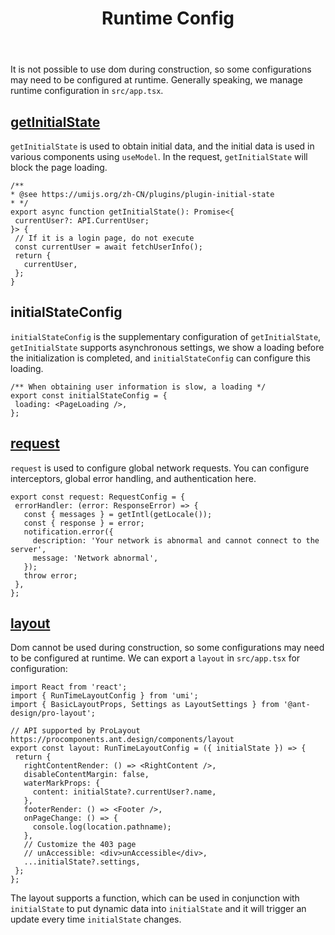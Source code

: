 ﻿---
title: Runtime Config
order: 3
nav: 
  title: Config
  path: /config
  order: 2
---

It is not possible to use dom during construction, so some configurations may need to be configured at runtime. Generally speaking, we manage runtime configuration in `src/app.tsx`.

## [getInitialState](http://localhost:8000/docs/simple-model-cn)

`getInitialState` is used to obtain initial data, and the initial data is used in various components using `useModel`. In the request, `getInitialState` will block the page loading.

 ```tsx | pure
/**
 * @see https://umijs.org/zh-CN/plugins/plugin-initial-state
 * */
export async function getInitialState(): Promise<{
  currentUser?: API.CurrentUser;
}> {
  // If it is a login page, do not execute
  const currentUser = await fetchUserInfo();
  return {
    currentUser,
  };
}
```

## initialStateConfig

`initialStateConfig` is the supplementary configuration of `getInitialState`, `getInitialState` supports asynchronous settings, we show a loading before the initialization is completed, and `initialStateConfig` can configure this loading.

 ```tsx | pure
/** When obtaining user information is slow, a loading */
export const initialStateConfig = {
  loading: <PageLoading />,
};
```

## [request](http://localhost:8000/docs/request-cn)

`request` is used to configure global network requests. You can configure interceptors, global error handling, and authentication here.

 ```tsx | pure
export const request: RequestConfig = {
  errorHandler: (error: ResponseError) => {
    const { messages } = getIntl(getLocale());
    const { response } = error;
    notification.error({
      description: 'Your network is abnormal and cannot connect to the server',
      message: 'Network abnormal',
    });
    throw error;
  },
};
```

## [layout](https://procomponents.ant.design/components/layout)

Dom cannot be used during construction, so some configurations may need to be configured at runtime. We can export a `layout` in `src/app.tsx` for configuration:

 ```tsx | pure
import React from 'react';
import { RunTimeLayoutConfig } from 'umi';
import { BasicLayoutProps, Settings as LayoutSettings } from '@ant-design/pro-layout';

// API supported by ProLayout https://procomponents.ant.design/components/layout
export const layout: RunTimeLayoutConfig = ({ initialState }) => {
  return {
    rightContentRender: () => <RightContent />,
    disableContentMargin: false,
    waterMarkProps: {
      content: initialState?.currentUser?.name,
    },
    footerRender: () => <Footer />,
    onPageChange: () => {
      console.log(location.pathname);
    },
    // Customize the 403 page
    // unAccessible: <div>unAccessible</div>,
    ...initialState?.settings,
  };
};
```

The layout supports a function, which can be used in conjunction with `initialState` to put dynamic data into `initialState` and it will trigger an update every time `initialState` changes.
